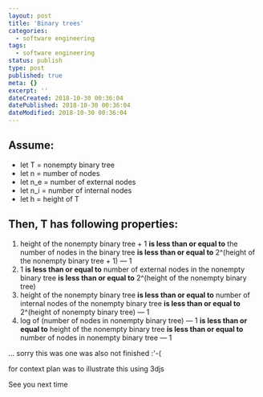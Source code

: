 ```yaml
---
layout: post
title: 'Binary trees'
categories:
  - software engineering
tags:
  - software engineering
status: publish
type: post
published: true
meta: {}
excerpt: ''
dateCreated: 2018-10-30 00:36:04
datePublished: 2018-10-30 00:36:04
dateModified: 2018-10-30 00:36:04
---
```


<!-- <script src="https://d3js.org/d3.v5.min.js"></script> -->

## Assume:

- let T = nonempty binary tree
- let n = number of nodes
- let n_e = number of external nodes
- let n_i = number of internal nodes
- let h = height of T

## Then, T has following properties:

1. height of the nonempty binary tree + 1 **is less than or equal to** the number of nodes in the binary tree **is less than or equal to** 2^(height of the nonempty binary tree + 1) &mdash; 1
2. 1 **is less than or equal to** number of external nodes in the nonempty binary tree **is less than or equal to** 2^(height of the nonempty binary tree)
3. height of the nonempty binary tree **is less than or equal to** number of internal nodes of the nonempty binary tree **is less than or equal to** 2^(height of nonempty binary tree) &mdash; 1
4. log of (number of nodes in nonempty binary tree) &mdash; 1 **is less than or equal to** height of the nonempty binary tree **is less than or equal to** number of nodes in nonempty binary tree &mdash; 1

... sorry this was one was also not finished :'-(

for context plan was to illustrate this using 3djs

See you next time

